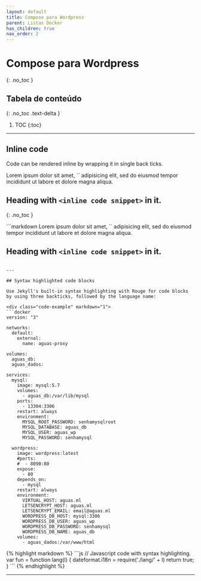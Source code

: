 ```yaml
---
layout: default
title: Compose para Wordpress
parent: Listas Docker
has_children: true
nav_order: 2
---
```


# Compose para Wordpress
{: .no_toc }

## Tabela de conteúdo
{: .no_toc .text-delta }

1. TOC
{:toc}

---

## Inline code

Code can be rendered inline by wrapping it in single back ticks.

<div class="code-example" markdown="1">
Lorem ipsum dolor sit amet, `<inline code snippet>` adipisicing elit, sed do eiusmod tempor incididunt ut labore et dolore magna aliqua.

## Heading with `<inline code snippet>` in it.
{: .no_toc }
</div>
```markdown
Lorem ipsum dolor sit amet, `<inline code snippet>` adipisicing elit, sed do eiusmod tempor incididunt ut labore et dolore magna aliqua.

## Heading with `<inline code snippet>` in it.
```

---

## Syntax highlighted code blocks

Use Jekyll's built-in syntax highlighting with Rouge for code blocks by using three backticks, followed by the language name:

<div class="code-example" markdown="1">
```docker
version: "3"

networks:
  default:
    external:
      name: aguas-proxy

volumes:
  aguas_db:
  aguas_dados:
  
services:
  mysql:
    image: mysql:5.7
    volumes:
      - aguas_db:/var/lib/mysql
    ports:
      - 13304:3306
    restart: always
    environment:
      MYSQL_ROOT_PASSWORD: senhamysqlroot
      MYSQL_DATABASE: aguas_db
      MYSQL_USER: aguas_wp
      MYSQL_PASSWORD: senhamysql

  wordpress:
    image: wordpress:latest
    #ports:
    #  - 8090:80
    expose:
      - 80
    depends_on:
      - mysql
    restart: always
    environment:
      VIRTUAL_HOST: aguas.ml
      LETSENCRYPT_HOST: aguas.ml
      LETSENCRYPT_EMAIL: email@aguas.ml
      WORDPRESS_DB_HOST: mysql:3306
      WORDPRESS_DB_USER: aguas_wp
      WORDPRESS_DB_PASSWORD: senhamysql
      WORDPRESS_DB_NAME: aguas_db
    volumes:
      - aguas_dados:/var/www/html
```
</div>
{% highlight markdown %}
```js
// Javascript code with syntax highlighting.
var fun = function lang(l) {
  dateformat.i18n = require('./lang/' + l)
  return true;
}
```
{% endhighlight %}

---
